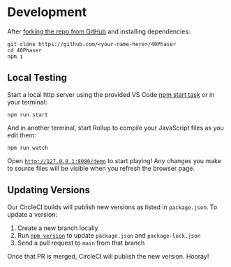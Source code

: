 # Development

After [forking the repo from GitHub](https://help.github.com/articles/fork-a-repo) and installing dependencies:

```
git clone https://github.com/<your-name-here>/40Phaser
cd 40Phaser
npm i
```

## Local Testing

Start a local http server using the provided VS Code [npm start task](https://code.visualstudio.com/docs/editor/tasks) or in your terminal:

```shell
npm run start
```

And in another terminal, start Rollup to compile your JavaScript files as you edit them:

```shell
npm run watch
```

Open [`http://127.0.0.1:8080/demo`](http://127.0.0.1:8080/demo) to start playing!
Any changes you make to source files will be visible when you refresh the browser page.

## Updating Versions

Our CircleCI builds will publish new versions as listed in `package.json`.
To update a version:

1. Create a new branch locally
2. Run [`npm version`](https://docs.npmjs.com/cli/version) to update `package.json` and `package-lock.json`
3. Send a pull request to `main` from that branch

Once that PR is merged, CircleCI will publish the new version.
Hooray!
